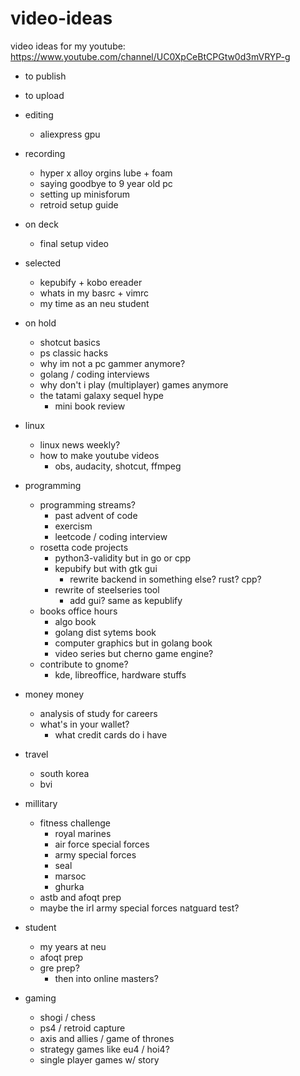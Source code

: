 # video-ideas
video ideas for my youtube: https://www.youtube.com/channel/UC0XpCeBtCPGtw0d3mVRYP-g

- to publish


- to upload

- editing
    - aliexpress gpu

- recording
    - hyper x alloy orgins lube + foam
    - saying goodbye to 9 year old pc
    - setting up minisforum
    - retroid setup guide

- on deck
    - final setup video

- selected
    - kepubify + kobo ereader
    - whats in my basrc + vimrc
    - my time as an neu student

- on hold
    - shotcut basics
    - ps classic hacks
    - why im not a pc gammer anymore?
    - golang / coding interviews
    - why don't i play (multiplayer) games anymore
    - the tatami galaxy sequel hype
        - mini book review

- linux
    - linux news weekly?
    - how to make youtube videos
        - obs, audacity, shotcut, ffmpeg

- programming
    - programming streams?
        - past advent of code
    	- exercism
    	- leetcode / coding interview
    - rosetta code projects
        - python3-validity but in go or cpp
        - kepubify but with gtk gui
            - rewrite backend in something else? rust? cpp?
        - rewrite of steelseries tool
            - add gui? same as kepublify
    - books office hours
        - algo book
        - golang dist sytems book
        - computer graphics but in golang book
        - video series but cherno game engine?
    - contribute to gnome?
        - kde, libreoffice, hardware stuffs

- money money
    - analysis of study for careers
    - what's in your wallet?
        - what credit cards do i have

- travel
    - south korea
    - bvi

- millitary
    - fitness challenge
        - royal marines
        - air force special forces
        - army special forces
        - seal
        - marsoc
        - ghurka
    - astb and afoqt prep
    - maybe the irl army special forces natguard test?

- student
    - my years at neu
    - afoqt prep
    - gre prep?
        - then into online masters?
- gaming
    - shogi / chess
    - ps4 / retroid capture
    - axis and allies / game of thrones
    - strategy games like eu4 / hoi4?
    - single player games w/ story
